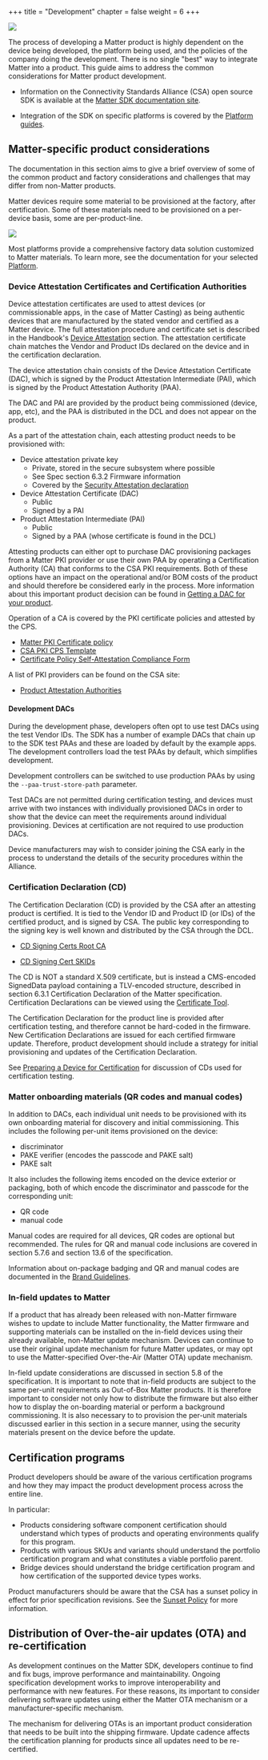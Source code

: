 +++
title = "Development"
chapter = false
weight = 6
+++

![](../imgs/development.png)

The process of developing a Matter product is highly dependent on the device
being developed, the platform being used, and the policies of the company doing the development. There
is no single "best" way to integrate Matter into a product. This guide aims to
address the common considerations for Matter product development.

- Information on the Connectivity Standards Alliance (CSA) open source SDK is available at the
[Matter SDK documentation site](https://project-chip.github.io/connectedhomeip-doc/index.html).

- Integration of the SDK on specific platforms is covered by the
[Platform guides](https://project-chip.github.io/connectedhomeip-doc/platforms/index.html).


## Matter-specific product considerations
The documentation in this section aims to give a brief overview of some of the
common product and factory considerations and challenges that may differ from
non-Matter products.

Matter devices require some material to be provisioned at the factory, after
certification. Some of these materials need to be provisioned on a per-device
basis, some are per-product-line.

![](../img/factory-data.png)

Most platforms provide a comprehensive factory data solution customized to
Matter materials. To learn more, see the documentation for your selected
[Platform](https://project-chip.github.io/connectedhomeip-doc/platforms/index.html).

### Device Attestation Certificates and Certification Authorities

Device attestation certificates are used to attest devices (or commissionable apps,
in the case of Matter Casting) as being authentic
devices that are manufactured by the stated vendor and certified as a Matter
device. The full attestation procedure and certificate set is described in the
Handbook's
[Device Attestation](https://handbook.buildwithmatter.com/howitworks/attestation/)
section. The attestation certificate chain matches the Vendor and Product IDs
declared on the device and in the certification declaration.

The device attestation chain consists of the Device Attestation Certificate
(DAC), which is signed by the Product Attestation Intermediate (PAI), which is
signed by the Product Attestation Authority (PAA).

The DAC and PAI are provided by the product being commissioned (device, app, etc), and the PAA is distributed in the
DCL and does not appear on the product.

As a part of the attestation chain, each attesting product needs to be provisioned with:

-   Device attestation private key
    -   Private, stored in the secure subsystem where possible
    -   See Spec section 6.3.2 Firmware information
    -   Covered by the
        [Security Attestation declaration](https://groups.csa-iot.org/wg/members-all/document/27432)
-   Device Attestation Certificate (DAC)
    -   Public
    -   Signed by a PAI
-   Product Attestation Intermediate (PAI)
    -   Public
    -   Signed by a PAA (whose certificate is found in the DCL)

Attesting products can either opt to purchase DAC provisioning packages from a Matter PKI provider or use their
own PAA by operating a Certification Authority (CA) that conforms to the CSA PKI
requirements. Both of these options have an impact on the operational and/or BOM
costs of the product and should therefore be considered early in the process.
More information about this important product decision can be found in
[Getting a DAC for your product](https://groups.csa-iot.org/wg/matter-tsg/document/25881).

Operation of a CA is covered by the PKI certificate policies and attested by the
CPS.

-   [Matter PKI Certificate policy](https://groups.csa-iot.org/wg/matter-tsg/document/25032)
-   [CSA PKI CPS Template](https://groups.csa-iot.org/wg/matter-tsg/document/27111)
-   [Certificate Policy Self-Attestation Compliance Form](https://groups.csa-iot.org/wg/matter-tsg/document/27269)

A list of PKI providers can be found on the CSA site:

-   [Product Attestation Authorities](https://csa-iot.org/certification/paa/)

#### Development DACs
During the development phase, developers often opt to use test DACs using the test Vendor IDs.
The SDK has a number of example DACs that chain up to the SDK test PAAs and these are loaded
by default by the example apps. The development controllers load the test PAAs by default, which
simplifies development.

Development controllers can be switched to use production PAAs by using the `--paa-trust-store-path` parameter.

Test DACs are not permitted during certification testing, and devices must arrive with two instances
with individually provisioned DACs in order to show that the device can meet the requirements
around individual provisioning. Devices at certification are not required to use production DACs.

Device manufacturers may wish to consider joining the CSA early in the process to understand
the details of the security procedures within the Alliance.

### Certification Declaration (CD)

The Certification Declaration (CD) is provided by the CSA after an attesting product is
certified. It is tied to the Vendor ID and Product ID (or IDs) of the certified
product, and is signed by CSA. The public key corresponding to the signing key is
well known and distributed by the CSA through the DCL.

- [CD Signing Certs Root CA](https://on.dcl.csa-iot.org/dcl/pki/all-certificates?subjectKeyId=97:E4:69:D0:C5:04:14:C2:6F:C7:01:F7:7E:94:77:39:09:8D:F6:A5)

- [CD Signing Cert SKIDs](https://on.dcl.csa-iot.org/dcl/pki/child-certificates/MFIxDDAKBgNVBAoMA0NTQTEsMCoGA1UEAwwjTWF0dGVyIENlcnRpZmljYXRpb24gYW5kIFRlc3RpbmcgQ0ExFDASBgorBgEEAYKifAIBDARDNUEw/97:E4:69:D0:C5:04:14:C2:6F:C7:01:F7:7E:94:77:39:09:8D:F6:A5)

The CD is NOT a standard X.509 certificate, but is
instead a CMS-encoded SignedData payload containing a TLV-encoded structure,
described in section 6.3.1 Certification Declaration of the Matter specification. Certification
Declarations can be viewed using the
[Certificate Tool](https://project-chip.github.io/connectedhomeip-doc/src/tools/chip-cert/README.html).

The Certification Declaration for the product line is provided after
certification testing, and therefore cannot be hard-coded in the firmware. New
Certification Declarations are issued for each certified firmware update.
Therefore, product development should include a strategy for initial
provisioning and updates of the Certification Declaration.

See
[Preparing a Device for Certification](#preparing-a-device-for-certification)
for discussion of CDs used for certification testing.

### Matter onboarding materials (QR codes and manual codes)

In addition to DACs, each individual unit needs to be provisioned with its own
onboarding material for discovery and initial commissioning. This includes the
following per-unit items provisioned on the device:

-   discriminator
-   PAKE verifier (encodes the passcode and PAKE salt)
-   PAKE salt

It also includes the following items encoded on the device exterior or
packaging, both of which encode the discriminator and passcode for the
corresponding unit:

-   QR code
-   manual code

Manual codes are required for all devices, QR codes are optional but
recommended. The rules for QR and manual code inclusions are covered in section
5.7.6 and section 13.6 of the specification.

Information about on-package badging and QR and manual codes are documented in the
[Brand Guidelines](https://csa-iot.org/wp-content/uploads/2022/11/Matter_Guideline_v15b_26102022_Public-Use.pdf).

### In-field updates to Matter

If a product that has already been released with non-Matter firmware wishes to update
to include Matter functionality, the Matter firmware and supporting materials can be
installed on the in-field devices using their already available, non-Matter update
mechanism. Devices can continue to use their original update mechanism for future
Matter updates, or may opt to use the Matter-specified Over-the-Air (Matter OTA)
update mechanism.

In-field update considerations are
discussed in section 5.8 of the specification. It is important to note that
in-field products are subject to the same per-unit requirements as Out-of-Box
Matter products. It is therefore important to consider not only how to distribute
the firmware but also either how to display the on-boarding material or perform a
background commissioning. It is also necessary to to provision the per-unit materials
discussed earlier in this section in a secure manner, using the security materials
present on the device before the update.

## Certification programs

Product developers should be aware of the various certification programs and how
they may impact the product development process across the entire line.

In particular:

-   Products considering software component certification should understand
    which types of products and operating environments qualify for this program.
-   Products with various SKUs and variants should understand the portfolio
    certification program and what constitutes a viable portfolio parent.
-   Bridge devices should understand the bridge certification program and how
    certification of the supported device types works.

Product manufacturers should be aware that the CSA has a sunset policy in effect
for prior specification revisions. See the
[Sunset Policy](https://groups.csa-iot.org/wg/members-all/document/39617) for more
information.

## Distribution of Over-the-air updates (OTA) and re-certification

As development continues on the Matter SDK, developers continue to find and fix
bugs, improve performance and maintainability. Ongoing specification development
works to improve interoperability and performance with new features. For these
reasons, its important to consider delivering software updates using either the
Matter OTA mechanism or a manufacturer-specific mechanism.

The mechanism for delivering OTAs is an important product consideration that
needs to be built into the shipping firmware. Update cadence affects the
certification planning for products since all updates need to be
re-certified.